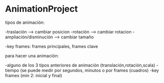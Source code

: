 # AnimationProject

tipos de animación:

-traslación --> cambiar posicion 
-rotación --> cambiar rotacion
-ampliación/disminución  --> cambiar tamaño

-key frames: frames principales, frames clave

para hacer una animación:

-alguno de los 3 tipos anteriores de animación (translación,rotación,scala)
-tiempo (se puede medir por segundos, minutos o por frames (cuadros)
-key frames (min 2: inicial y final)
